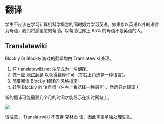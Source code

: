 # 翻译

学生不应该在学习计算机科学概念的同时努力学习英语。如果您以英语以外的语言为母语，我们将感谢您的帮助，以帮助世界上 95% 的母语不是英语的人。

## Translatewiki

Blockly 和 Blockly 游戏的翻译均由 Translatewiki 处理。

1.  在 [translatewiki.net](https://translatewiki.net) 注册成为一名翻译。
2.  做一些 [测试翻译](https://translatewiki.net/wiki/Special:TranslationStash) 以获得翻译许可（在右上角选择一种语言）。
3.  简要阅读 Blockly 翻译的 [风格指南](https://translatewiki.net/wiki/Translating:Blockly)。
4.  转到 Blockly 的 [消息组](https://translatewiki.net/w/i.php?title=Special:Translate&group=out-blockly-0-all)（在右上角选择一种语言），然后开始翻译！

新的翻译可能需要几个月的时间才能显示在实时网站上。

![](/static/images/vietnam.jpeg)

请注意， Translatewiki 不支持 [克林贡](/guides/contribute/core/klingon.html) 语，因此需要单独处理语言。